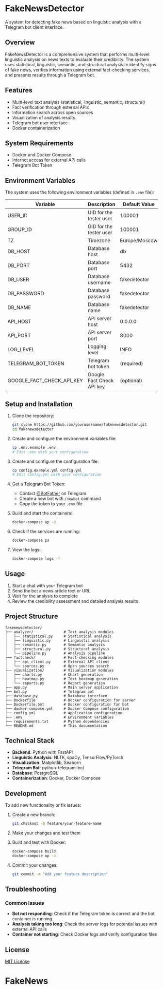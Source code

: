 # FakeNewsDetector

A system for detecting fake news based on linguistic analysis with a Telegram bot client interface.

## Overview

FakeNewsDetector is a comprehensive system that performs multi-level linguistic analysis on news texts to evaluate their credibility. The system uses statistical, linguistic, semantic, and structural analysis to identify signs of fake news, verifies information using external fact-checking services, and presents results through a Telegram bot.

## Features

- Multi-level text analysis (statistical, linguistic, semantic, structural)
- Fact verification through external APIs
- Information search across open sources
- Visualization of analysis results
- Telegram bot user interface
- Docker containerization

## System Requirements

- Docker and Docker Compose
- Internet access for external API calls
- Telegram Bot Token

## Environment Variables

The system uses the following environment variables (defined in `.env` file):

| Variable | Description | Default Value |
|----------|-------------|---------------|
| USER_ID | UID for the tester user | 100001 |
| GROUP_ID | GID for the tester user | 100001 |
| TZ | Timezone | Europe/Moscow |
| DB_HOST | Database host | db |
| DB_PORT | Database port | 5432 |
| DB_USER | Database username | fakedetector |
| DB_PASSWORD | Database password | fakedetector |
| DB_NAME | Database name | fakedetector |
| API_HOST | API server host | 0.0.0.0 |
| API_PORT | API server port | 8000 |
| LOG_LEVEL | Logging level | INFO |
| TELEGRAM_BOT_TOKEN | Telegram bot token | (required) |
| GOOGLE_FACT_CHECK_API_KEY | Google Fact Check API key | (optional) |

## Setup and Installation

1. Clone the repository:
   ```bash
   git clone https://github.com/yourusername/fakenewsdetector.git
   cd fakenewsdetector
   ```

2. Create and configure the environment variables file:
   ```bash
   cp .env.example .env
   # Edit .env with your configuration
   ```

3. Create and configure the configuration file:
   ```bash
   cp config.example.yml config.yml
   # Edit config.yml with your configuration
   ```

4. Get a Telegram Bot Token:
   - Contact [@BotFather](https://t.me/BotFather) on Telegram
   - Create a new bot with `/newbot` command
   - Copy the token to your `.env` file

5. Build and start the containers:
   ```bash
   docker-compose up -d
   ```

6. Check if the services are running:
   ```bash
   docker-compose ps
   ```

7. View the logs:
   ```bash
   docker-compose logs -f
   ```

## Usage

1. Start a chat with your Telegram bot
2. Send the bot a news article text or URL
3. Wait for the analysis to complete
4. Review the credibility assessment and detailed analysis results

## Project Structure

```
fakenewsdetector/
├── analyzer/              # Text analysis modules
│   ├── statistical.py     # Statistical analysis
│   ├── linguistic.py      # Linguistic analysis
│   ├── semantic.py        # Semantic analysis
│   ├── structural.py      # Structural analysis
│   └── pipeline.py        # Analysis pipeline
├── factcheck/             # Fact-checking modules
│   ├── api_client.py      # External API client
│   └── sources.py         # Open sources search
├── visualization/         # Visualization modules
│   ├── charts.py          # Chart generation
│   ├── heatmap.py         # Text heatmap generation
│   └── reports.py         # Report generation
├── app.py                 # Main server application
├── bot.py                 # Telegram bot
├── database.py            # Database interface
├── Dockerfile             # Docker configuration for server
├── Dockerfile.bot         # Docker configuration for bot
├── docker-compose.yml     # Docker Compose configuration
├── config.yml             # Application configuration
├── .env                   # Environment variables
├── requirements.txt       # Python dependencies
└── README.md              # This documentation
```

## Technical Stack

- **Backend**: Python with FastAPI
- **Linguistic Analysis**: NLTK, spaCy, TensorFlow/PyTorch
- **Visualization**: Matplotlib, Seaborn
- **Telegram Bot**: python-telegram-bot
- **Database**: PostgreSQL
- **Containerization**: Docker, Docker Compose

## Development

To add new functionality or fix issues:

1. Create a new branch:
   ```bash
   git checkout -b feature/your-feature-name
   ```

2. Make your changes and test them

3. Build and test with Docker:
   ```bash
   docker-compose build
   docker-compose up -d
   ```

4. Commit your changes:
   ```bash
   git commit -m "Add your feature description"
   ```

## Troubleshooting

### Common Issues

- **Bot not responding**: Check if the Telegram token is correct and the bot container is running
- **Analysis taking too long**: Check the server logs for potential issues with external API calls
- **Container not starting**: Check Docker logs and verify configuration files

## License

[MIT License](LICENSE)
# FakeNews
